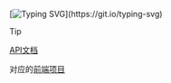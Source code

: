 [![Typing SVG](https://readme-typing-svg.demolab.com?font=cascadia+cde&pause=1000&center=true&vCenter=true&random=false&width=500&separator=%3C&lines=System.out.println(%22springcloud%2Cstart!%22);%3Cbook-management-system-cloud)](https://git.io/typing-svg)


> [!tip]
> [API文档](https://ikunc.apifox.cn/)
> 
> 对应的[前端项目](https://github.com/caolib/cloud-book-frontend)
